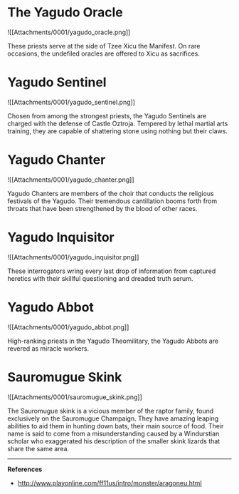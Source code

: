# The Yagudo Oracle

![[Attachments/0001/yagudo_oracle.png]]

These priests serve at the side of Tzee Xicu the Manifest. On rare occasions, the undefiled oracles are offered to Xicu as sacrifices.

# Yagudo Sentinel

![[Attachments/0001/yagudo_sentinel.png]]

Chosen from among the strongest priests, the Yagudo Sentinels are charged with the defense of Castle Oztroja. Tempered by lethal martial arts training, they are capable of shattering stone using nothing but their claws.

# Yagudo Chanter

![[Attachments/0001/yagudo_chanter.png]]

Yagudo Chanters are members of the choir that conducts the religious festivals of the Yagudo. Their tremendous cantillation booms forth from throats that have been strengthened by the blood of other races.

# Yagudo Inquisitor

![[Attachments/0001/yagudo_inquisitor.png]]

These interrogators wring every last drop of information from captured heretics with their skillful questioning and dreaded truth serum.

# Yagudo Abbot

![[Attachments/0001/yagudo_abbot.png]]

High-ranking priests in the Yagudo Theomilitary, the Yagudo Abbots are revered as miracle workers.

# Sauromugue Skink

![[Attachments/0001/sauromugue_skink.png]]

The Sauromugue skink is a vicious member of the raptor family, found exclusively on the Sauromugue Champaign. They have amazing leaping abilities to aid them in hunting down bats, their main source of food. Their name is said to come from a misunderstanding caused by a Windurstian scholar who exaggerated his description of the smaller skink lizards that share the same area.

---

**References**
- http://www.playonline.com/ff11us/intro/monster/aragoneu.html
